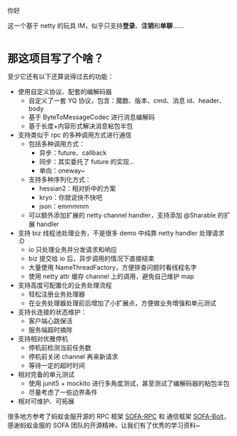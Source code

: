 
你好

这一个基于 netty 的玩具 IM，似乎只支持**登录**、**注销**和**单聊**......

<br/>

<font size=5><b>那这项目写了个啥？</b></font>

至少它还有以下还算说得过去的功能：
- 使用自定义协议、配套的编解码器
  - 自定义了一套 YQ 协议，包含：魔数、版本、cmd、消息 id、header、body
  - 基于 ByteToMessageCodec 进行消息编解码
  - 基于长度+内容形式解决消息粘包半包
- 支持类似于 rpc 的多种调用方式进行通信
  - 包括多种调用方式：
    - 异步：future、callback
    - 同步：其实委托了 future 的实现...
    - 单向：oneway~
  - 支持多种序列化方式：
    - hessian2：相对折中的方案
    - kryo：你就说快不快吧
    - json：emmmmm
  - 可以额外添加扩展的 netty channel handler，支持添加 @Sharable 的扩展 handler
- 支持 biz 线程池处理业务，不是很多 demo 中纯靠 netty handler 处理请求 :D
  - io 只处理业务并分发请求和响应
  - biz 提交给 io 后，异步调用的情况下直接结束
  - 大量使用 NameThreadFactory，方便排查问题时看线程名字
  - 使用 netty attr 缓存 channel 上的调用，避免自己维护 map
- 支持高度可配置化的业务处理流程
  - 轻松注册业务处理器
  - 在业务处理器处理前后增加了小扩展点，方便做业务增强和单元测试
- 支持长连接的状态维护：
  - 客户端心跳保活
  - 服务端超时摘除
- 支持相对优雅停机
  - 停机前检测当前任务数
  - 停机前关闭 channel 再来新请求
  - 等待一定的超时时间
- 相对完备的单元测试
  - 使用 junit5 + mockito 进行多角度测试，甚至测试了编解码器的粘包半包 
  - 尽量考虑了一些边界条件
- 相对可维护、可拓展


很多地方参考了蚂蚁金服开源的 RPC 框架  <a href="https://github.com/sofastack/sofa-rpc">SOFA-RPC</a> 和 通信框架  <a href="https://github.com/sofastack/sofa-bolt">SOFA-Bolt</a>，
感谢蚂蚁金服的 SOFA 团队的开源精神，让我们有了优秀的学习资料~



